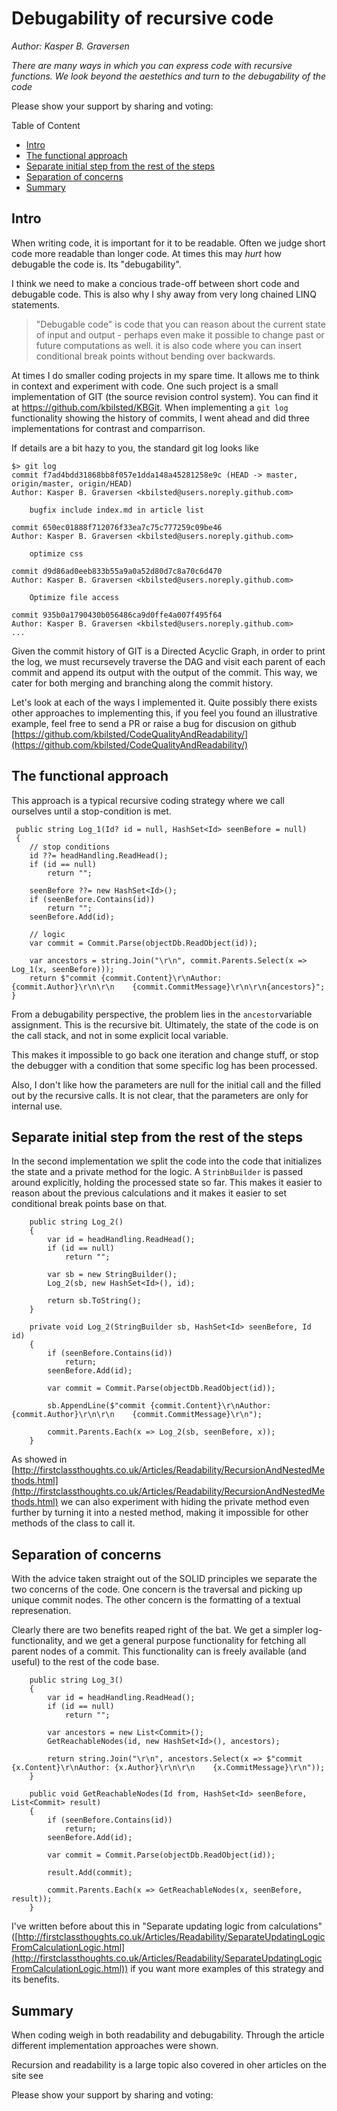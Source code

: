 ﻿# Debugability of recursive code

*Author: Kasper B. Graversen*
<ArticleHeaderUrls/><Categories Tags="Code_Readability, Coding_Guideline, SOLID, Refactoring">
</Categories>

*There are many ways in which you can express code with recursive functions. We look beyond the aestethics and turn to the debugability of the code*

Please show your support by sharing and voting:
<SocialShareButtons>
</SocialShareButtons>


Table of Content

   * [Intro](#intro)
   * [The functional approach](#the-functional-approach)
   * [Separate initial step from the rest of the steps](#separate-initial-step-from-the-rest-of-the-steps)
   * [Separation of concerns](#separation-of-concerns)
   * [Summary](#summary)

## Intro

When writing code, it is important for it to be readable. Often we judge short code more readable than longer code. At times this may *hurt* how debugable the code is. Its "debugability".

I think we need to make a concious trade-off between short code and debugable code. This is also why I shy away from very long chained LINQ statements.

> "Debugable code" is code that you can reason about the current state of input and output - perhaps even make it possible to change past or future computations as well. it is also code where you can insert conditional break points without bending over backwards.

At times I do smaller coding projects in my spare time. It allows me to think in context and experiment with code. One such project is a small implementation of GIT (the source revision control system). You can find it at https://github.com/kbilsted/KBGit. When implementing a  `git log` functionality showing the history of commits, I went ahead and did three implementations for contrast and comparrison.

If details are a bit hazy to you, the standard git log looks like

    $> git log
    commit f7ad4bdd31868bb8f057e1dda148a45281258e9c (HEAD -> master, origin/master, origin/HEAD)
    Author: Kasper B. Graversen <kbilsted@users.noreply.github.com>

        bugfix include index.md in article list

    commit 650ec01888f712076f33ea7c75c777259c09be46
    Author: Kasper B. Graversen <kbilsted@users.noreply.github.com>

        optimize css

    commit d9d86ad0eeb833b55a9a0a52d80d7c8a70c6d470
    Author: Kasper B. Graversen <kbilsted@users.noreply.github.com>

        Optimize file access

    commit 935b0a1790430b056486ca9d0ffe4a007f495f64
    Author: Kasper B. Graversen <kbilsted@users.noreply.github.com>
    ...

Given the commit history of GIT is a Directed Acyclic Graph, in order to print the log, we must recursevely traverse the DAG and visit each parent of each commit and append its output with the output of the commit. This way, we cater for both merging and branching along the commit history.

Let's look at each of the ways I implemented it. Quite possibly there exists other approaches to implementing this, if you feel you found an illustrative example, feel free to send a PR or raise a bug for discusion on github [https://github.com/kbilsted/CodeQualityAndReadability/](https://github.com/kbilsted/CodeQualityAndReadability/)


## The functional approach

This approach is a typical recursive coding strategy where we call ourselves until a stop-condition is met.

     public string Log_1(Id? id = null, HashSet<Id> seenBefore = null)
     {
        // stop conditions
        id ??= headHandling.ReadHead();
        if (id == null)
            return "";

        seenBefore ??= new HashSet<Id>();
        if (seenBefore.Contains(id))
            return "";
        seenBefore.Add(id);

        // logic
        var commit = Commit.Parse(objectDb.ReadObject(id));

        var ancestors = string.Join("\r\n", commit.Parents.Select(x => Log_1(x, seenBefore)));
        return $"commit {commit.Content}\r\nAuthor: {commit.Author}\r\n\r\n    {commit.CommitMessage}\r\n\r\n{ancestors}";
    }

From a debugability perspective, the problem lies in the `ancestor`variable assignment. This is the recursive bit. Ultimately, the state of the code is on the call stack, and not in some explicit local variable. 

This makes it impossible to go back one iteration and change stuff, or stop the debugger with a condition that some specific log has been processed.

Also, I don't like how the parameters are null for the initial call and the filled out by the recursive calls. It is not clear, that the parameters are only for internal use.


## Separate initial step from the rest of the steps
In the second implementation we split the code into the code that initializes the state and a private method for the logic. A `StrinbBuilder` is passed around explicitly, holding the processed state so far. This makes it easier to reason about the previous calculations and it makes it easier to set conditional break points base on that.

        public string Log_2()
        {
            var id = headHandling.ReadHead();
            if (id == null)
                return "";

            var sb = new StringBuilder();
            Log_2(sb, new HashSet<Id>(), id);

            return sb.ToString();
        }

        private void Log_2(StringBuilder sb, HashSet<Id> seenBefore, Id id)
        {
            if (seenBefore.Contains(id))
                return;
            seenBefore.Add(id);

            var commit = Commit.Parse(objectDb.ReadObject(id));

            sb.AppendLine($"commit {commit.Content}\r\nAuthor: {commit.Author}\r\n\r\n    {commit.CommitMessage}\r\n");

            commit.Parents.Each(x => Log_2(sb, seenBefore, x));
        }

As showed in [http://firstclassthoughts.co.uk/Articles/Readability/RecursionAndNestedMethods.html](http://firstclassthoughts.co.uk/Articles/Readability/RecursionAndNestedMethods.html) we can also experiment with hiding the private method even further by turning it into a nested method, making it impossible for other methods of the class to call it.



## Separation of concerns
With the advice taken straight out of the SOLID principles we separate the two concerns of the code. One concern is the traversal and picking up unique commit nodes. The other concern is the formatting of a textual represenation. 

Clearly there are two benefits reaped right of the bat. We get a simpler log-functionality, and we get a general purpose functionality for fetching all parent nodes of a commit. This functionality can is freely available (and useful) to the rest of the code base.

        public string Log_3()
        {
            var id = headHandling.ReadHead();
            if (id == null)
                return "";

            var ancestors = new List<Commit>();
            GetReachableNodes(id, new HashSet<Id>(), ancestors);
            
            return string.Join("\r\n", ancestors.Select(x => $"commit {x.Content}\r\nAuthor: {x.Author}\r\n\r\n    {x.CommitMessage}\r\n"));
        }

        public void GetReachableNodes(Id from, HashSet<Id> seenBefore, List<Commit> result)
        {
            if (seenBefore.Contains(id))
                return;
            seenBefore.Add(id);
            
            var commit = Commit.Parse(objectDb.ReadObject(id));

            result.Add(commit);

            commit.Parents.Each(x => GetReachableNodes(x, seenBefore,  result));
        }

I've written before about this in "Separate updating logic from calculations" ([http://firstclassthoughts.co.uk/Articles/Readability/SeparateUpdatingLogicFromCalculationLogic.html](http://firstclassthoughts.co.uk/Articles/Readability/SeparateUpdatingLogicFromCalculationLogic.html)) if you want more examples of this strategy and its benefits.

## Summary

When coding weigh in both readability and debugability. Through the article different implementation approaches were shown.

Recursion and readability is a large topic also covered in oher articles on the site see

<Categories Tags="Code_Readability, Coding_Guideline, SOLID, Refactoring">
</Categories>

Please show your support by sharing and voting:
<SocialShareButtons>
</SocialShareButtons>



<br><br>

<CommentText>
</CommentText>


<br>
<br>
<br>